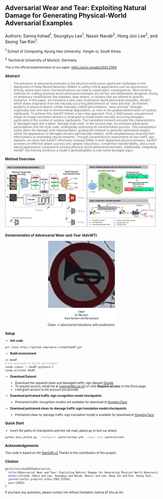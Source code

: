 ## Adversarial Wear and Tear: Exploiting Natural Damage for Generating Physical-World Adversarial Examples
Authors: Samra Irshad<sup>1</sup>, Seungkyu Lee<sup>1</sup>, Nassir Navab<sup>2</sup>, Hong Joo Lee<sup>2</sup>, and Seong Tae Kim<sup>1</sup>.

<small>
<sup>1</sup> School of Computing, Kyung Hee University, Yongin-si, South Korea

<sup>2</sup> Technical University of Munich, Germany
<small>

This is the official implementation of our paper: https://arxiv.org/abs/2503.21164

### Abstract
> The presence of adversarial examples in the physical world poses significant challenges to the deployment of Deep Neural Networks (DNNs) in safety-critical applications such as autonomous driving, where even minor misclassifications can lead to catastrophic consequences. Most existing methods for crafting physical-world adversarial examples are ad-hoc and deliberately designed, relying on temporary modifications like shadows, laser beams, or stickers that are tailored to specific scenarios. In this paper, we introduce a new class of physical-world adversarial examples, *AdvWT*, which draws inspiration from the naturally occurring phenomenon of 'wear and tear', an inherent property of physical objects. Unlike manually crafted perturbations, 'wear and tear' emerges organically over time due to environmental degradation, as seen in the gradual deterioration of outdoor signboards. To achieve this, *AdvWT* follows a two-step approach. First, a GAN-based, unsupervised image-to-image translation network is employed to model these naturally occurring damages, particularly in the context of outdoor signboards. The translation network encodes the characteristics of damaged signs into a latent `damage style code'. In the second step, we introduce adversarial perturbations into the style code, strategically optimizing its transformation process. This manipulation subtly alters the damage style representation, guiding the network to generate adversarial images where the appearance of damages remains perceptually realistic, while simultaneously ensuring their effectiveness in misleading neural networks. Through comprehensive experiments on two traffic sign datasets, we show that *AdvWT* effectively misleads DNNs in both digital and physical domains. *AdvWT* achieves an effective attack success rate, greater robustness, competitive transferrability, and a more natural appearance compared to existing physical-world adversarial examples. Additionally, integrating *AdvWT* into training enhances a model's generalizability to real-world damaged signs.

### Method Overview
<!-- centered, fixed width, clickable to full-res -->
<p align="center">
  <a href="method_overview.png">
    <img src="method_overview.png" alt="Method overview (AdvWT)" width="800">
  </a>
  <br>
</p>

### Demonstration of Adversarial Wear-and-Tear (AdvWT)
<!-- centered, fixed width, clickable to full-res -->
<p align="center">
  <img src="assets/attack_seq.gif" alt="Attack sequence" width="220">
  <br>
  <em>Clean → adversarial transitions with predictions.</em>
</p>

### Setup
- **Get code**
```bash
git clone https://github.com/samra-irshad/AdvWT.git
```
- **Build environment**
```bash
cd AdvWT
# use anaconda to build environment 
conda create -n AdvWT python=3.7
conda activate AdvWT
```
- **Download Dataset**
  - Download the unpaired clean and damaged traffic sign dataset [Google](https://drive.google.com/file/d/1EoVeprcNQZtuT-66OKS2RoR_rtBt7ZR5/view?usp=drive_link)
  - To request access, email me at [samra@khu.ac.kr] or click **Request access** on the Drive page.
  - I will grant access to the account you provide.

- **Download pretrained traffic sign recognition model checkpoints**
  - Pretrained traffic recognition models are available for download at [Hugging Face](https://huggingface.co/sam-ir/Advwt-target-models)
 
- **Download pretrained clean-to-damage traffic sign translation model checkpoints**
  - Pretrained clean-to-damage traffic sign translation model is available for download at [Hugging Face](https://huggingface.co/sam-ir/Advwt-target-models)
 
### Quick Start
   - Insert the paths of checkpoints and test set main_attack.py to test our attack:
```bash
python main_attack.py --checkpoint /path/to/ckpt.pth --input_test /path/to/test
```

### Acknowledgements
This code is based on the [StarGAN v2](https://github.com/clovaai/stargan-v2) Thanks to the contributors of this project.

### Citation
```bash
@article{irshad2025adversarial,
  title={Adversarial Wear and Tear: Exploiting Natural Damage for Generating Physical-World Adversarial Examples},
  author={Irshad, Samra and Lee, Seungkyu and Navab, Nassir and Lee, Hong Joo and Kim, Seong Tae},
  journal={arXiv preprint arXiv:2503.21164},
  year={2025}
}
```
If you have any questions, please contact me without hesitation (samra AT khu.ac.kr).

